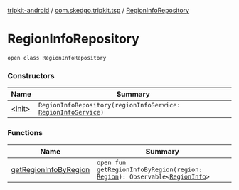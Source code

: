 [tripkit-android](../../index.md) / [com.skedgo.tripkit.tsp](../index.md) / [RegionInfoRepository](./index.md)

# RegionInfoRepository

`open class RegionInfoRepository`

### Constructors

| Name | Summary |
|---|---|
| [&lt;init&gt;](-init-.md) | `RegionInfoRepository(regionInfoService: `[`RegionInfoService`](../-region-info-service/index.md)`)` |

### Functions

| Name | Summary |
|---|---|
| [getRegionInfoByRegion](get-region-info-by-region.md) | `open fun getRegionInfoByRegion(region: `[`Region`](../../com.skedgo.tripkit.common.model/-region/index.md)`): Observable<`[`RegionInfo`](../../com.skedgo.tripkit.data.tsp/-region-info/index.md)`>` |
